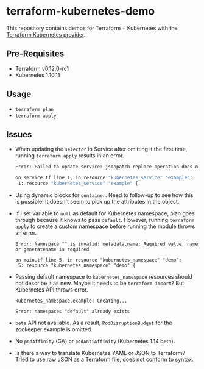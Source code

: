 # terraform-kubernetes-demo

This repository contains demos for Terraform + Kubernetes with the [Terraform
Kubernetes
provider](https://www.terraform.io/docs/providers/kubernetes/index.html).

## Pre-Requisites

- Terraform v0.12.0-rc1
- Kubernetes 1.10.11

## Usage

- `terraform plan`
- `terraform apply`

## Issues

- When updating the `selector` in Service after omitting it the first time,
  running `terraform apply` results in an error.

  ```sh
  Error: Failed to update service: jsonpatch replace operation does not apply: doc is missing key: /spec/selector

  on service.tf line 1, in resource "kubernetes_service" "example":
   1: resource "kubernetes_service" "example" {
  ```

- Using dynamic blocks for `container`. Need to follow-up to see how this is
  possible. It doesn't seem to pick up the attributes in the object.

- If I set variable to `null` as default for Kubernetes namespace, plan goes
  through because it knows to pass `default`. However, running `terraform apply`
  to create a custom namespace before running the module throws an error.

  ```shell
  Error: Namespace "" is invalid: metadata.name: Required value: name or generateName is required

  on main.tf line 5, in resource "kubernetes_namespace" "demo":
   5: resource "kubernetes_namespace" "demo" {
  ```

- Passing default namespace to `kubernetes_namespace` resources should not
  describe it as new. Maybe it needs to be `terraform import`? But Kubernetes
  API throws error.

  ```shell
  kubernetes_namespace.example: Creating...

  Error: namespaces "default" already exists
  ```

- `beta` API not available. As a result, `PodDisruptionBudget` for the zookeeper
  example is omitted.

- No `podAffinity` (GA) or `podAntiAffinity` (Kubernetes 1.14 beta).

- Is there a way to translate Kubernetes YAML or JSON to Terraform? Tried to use
  raw JSON as a Terraform file, does not conform to syntax.